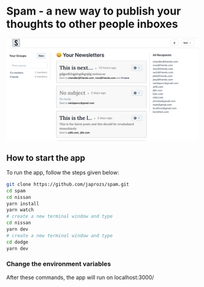 # Spam - a new way to publish your thoughts to other people inboxes

![Screenshot](/assets/screenshot.png)

## How to start the app
To run the app, follow the steps given below:
```bash
git clone https://github.com/japrozs/spam.git
cd spam
cd nissan
yarn install
yarn watch
# create a new terminal window and type
cd nissan
yarn dev
# create a new terminal window and type
cd dodge
yarn dev
```

### Change the environment variables

After these commands, the app will run on localhost:3000/
